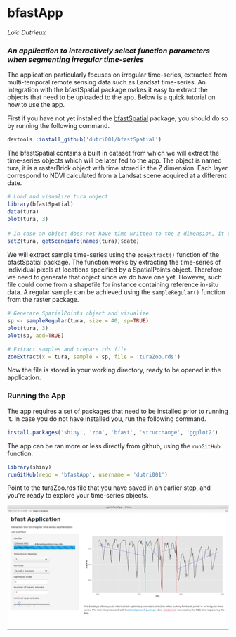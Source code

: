 # bfastApp
*Loïc Dutrieux*

### *An application to interactively select function parameters when segmenting irregular time-series*

The application particularly focuses on irregular time-series, extracted from multi-temporal remote sensing data such as Landsat time-series. An integration with the bfastSpatial package makes it easy to extract the objects that need to be uploaded to the app. Below is a quick tutorial on how to use the app.

First if you have not yet installed the [bfastSpatial](https://github.com/dutri001/bfastSpatial) package, you should do so by running the following command.

```r
devtools::install_github('dutri001/bfastSpatial')
```

The bfastSpatial contains a built in dataset from which we will extract the time-series objects which will be later fed to the app. The object is named tura, it is a rasterBrick object with time stored in the Z dimension. Each layer correspond to NDVI calculated from a Landsat scene acquired at a different date.

```r
# Load and visualize tura object
library(bfastSpatial)
data(tura)
plot(tura, 3)

# In case an object does not have time written to the z dimension, it can be done as follows
setZ(tura, getSceneinfo(names(tura))$date)
```

We will extract sample time-series using the `zooExtract()` function of the bfastSpatial package. The function works by extracting the time-series of individual pixels at locations specified by a SpatialPoints object. Therefore we need to generate that object since we do have one yet. However, such file could come from a shapefile for instance containing reference in-situ data. A regular sample can be achieved using the `sampleRegular()` function from the raster package.

```r
# Generate SpatialPoints object and visualize
sp <- sampleRegular(tura, size = 40, sp=TRUE)
plot(tura, 3)
plot(sp, add=TRUE)
```

```r
# Extract samples and prepare rds file
zooExtract(x = tura, sample = sp, file = 'turaZoo.rds')
```

Now the file is stored in your working directory, ready to be opened in the application.

### Running the App

The app requires a set of packages that need to be installed prior to running it. In case you do not have installed you, run the following command.
```r
install.packages('shiny', 'zoo', 'bfast', 'strucchange', 'ggplot2')
```

The app can be ran more or less directly from github, using the `runGitHub` function.
```r
library(shiny)
runGitHub(repo = 'bfastApp', username = 'dutri001')
```

Point to the turaZoo.rds file that you have saved in an earlier step, and you're ready to explore your time-series objects.

![app](figs/app.png)